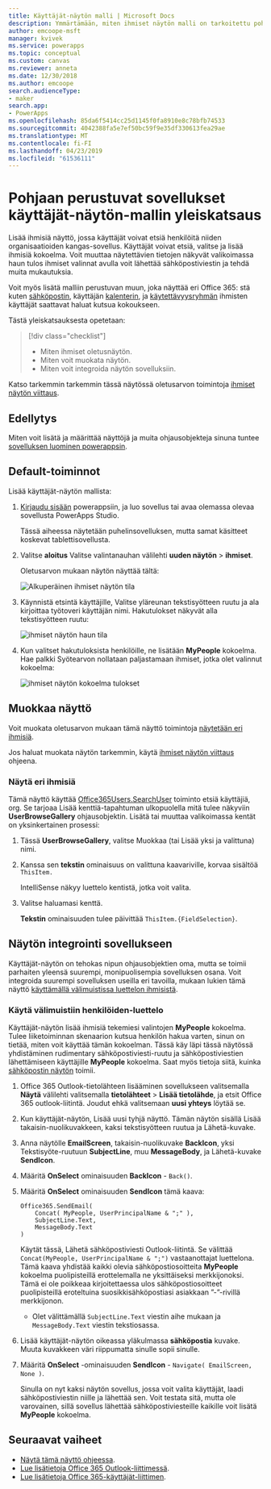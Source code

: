 ```yaml
---
title: Käyttäjät-näytön malli | Microsoft Docs
description: Ymmärtämään, miten ihmiset näytön malli on tarkoitettu pohjaan perustuvat sovellukset toimii ja miten laajentaa oman käyttötapauksissa näytön
author: emcoope-msft
manager: kvivek
ms.service: powerapps
ms.topic: conceptual
ms.custom: canvas
ms.reviewer: anneta
ms.date: 12/30/2018
ms.author: emcoope
search.audienceType:
- maker
search.app:
- PowerApps
ms.openlocfilehash: 85da6f5414cc25d1145f0fa8910e8c78bfb74533
ms.sourcegitcommit: 4042388fa5e7ef50bc59f9e35df330613fea29ae
ms.translationtype: MT
ms.contentlocale: fi-FI
ms.lasthandoff: 04/23/2019
ms.locfileid: "61536111"
---
```

# <a name="overview-of-the-people-screen-template-for-canvas-apps"></a>Pohjaan perustuvat sovellukset käyttäjät-näytön-mallin yleiskatsaus

Lisää ihmisiä näyttö, jossa käyttäjät voivat etsiä henkilöitä niiden organisaatioiden kangas-sovellus. Käyttäjät voivat etsiä, valitse ja lisää ihmisiä kokoelma. Voit muuttaa näytettävien tietojen näkyvät valikoimassa haun tulos ihmiset valinnat avulla voit lähettää sähköpostiviestin ja tehdä muita mukautuksia.

Voit myös lisätä malliin perustuvan muun, joka näyttää eri Office 365: stä kuten [sähköpostin](email-screen-overview.md), käyttäjän [kalenterin](calendar-screen-overview.md), ja [käytettävyysryhmän](meeting-screen-overview.md) ihmisten käyttäjät saattavat haluat kutsua kokoukseen.

Tästä yleiskatsauksesta opetetaan:
> [!div class="checklist"]
> * Miten ihmiset oletusnäytön.
> * Miten voit muokata näytön.
> * Miten voit integroida näytön sovelluksiin.

Katso tarkemmin tarkemmin tässä näytössä oletusarvon toimintoja [ihmiset näytön viittaus](people-screen-reference.md).

## <a name="prerequisite"></a>Edellytys

Miten voit lisätä ja määrittää näyttöjä ja muita ohjausobjekteja sinuna tuntee [sovelluksen luominen powerappsin](../data-platform-create-app-scratch.md).

## <a name="default-functionality"></a>Default-toiminnot

Lisää käyttäjät-näytön mallista:

1. [Kirjaudu sisään](http://web.powerapps.com?utm_source=padocs&utm_medium=linkinadoc&utm_campaign=referralsfromdoc) powerappsiin, ja luo sovellus tai avaa olemassa olevaa sovellusta PowerApps Studio.

    Tässä aiheessa näytetään puhelinsovelluksen, mutta samat käsitteet koskevat tablettisovellusta.

1. Valitse **aloitus** Valitse valintanauhan välilehti **uuden näytön** > **ihmiset**.

    Oletusarvon mukaan näytön näyttää tältä:

    ![Alkuperäinen ihmiset näytön tila](media/people-screen/people-screen-empty.png)

1. Käynnistä etsintä käyttäjille, Valitse yläreunan tekstisyötteen ruutu ja ala kirjoittaa työtoveri käyttäjän nimi. Hakutulokset näkyvät alla tekstisyötteen ruutu:

    ![ihmiset näytön haun tila](media/people-screen/people-browse-gall-full.png)

1. Kun valitset hakutuloksista henkilöille, ne lisätään **MyPeople** kokoelma. Hae palkki Syötearvon nollataan paljastamaan ihmiset, jotka olet valinnut kokoelma:

    ![ihmiset näytön kokoelma tulokset](media/people-screen/people-people-gall-full.png)

## <a name="modify-the-screen"></a>Muokkaa näyttö

Voit muokata oletusarvon mukaan tämä näyttö toimintoja [näytetään eri ihmisiä](people-screen-overview.md#show-different-data-for-people).

Jos haluat muokata näytön tarkemmin, käytä [ihmiset näytön viittaus](./people-screen-reference.md) ohjeena.

### <a name="show-different-data-for-people"></a>Näytä eri ihmisiä

Tämä näyttö käyttää [Office365Users.SearchUser](https://docs.microsoft.com/connectors/office365users/#searchuser) toiminto etsiä käyttäjiä, org. Se tarjoaa Lisää kenttiä-tapahtuman ulkopuolella mitä tulee näkyviin **UserBrowseGallery** ohjausobjektin. Lisätä tai muuttaa valikoimassa kentät on yksinkertainen prosessi:

1. Tässä **UserBrowseGallery**, valitse Muokkaa (tai Lisää yksi ja valittuna) nimi.

1. Kanssa sen **tekstin** ominaisuus on valittuna kaavariville, korvaa sisältöä `ThisItem.`

    IntelliSense näkyy luettelo kentistä, jotka voit valita.

1. Valitse haluamasi kenttä.

    **Tekstin** ominaisuuden tulee päivittää `ThisItem.{FieldSelection}`.

## <a name="integrate-the-screen-into-an-app"></a>Näytön integrointi sovellukseen

Käyttäjät-näytön on tehokas nipun ohjausobjektien oma, mutta se toimii parhaiten yleensä suurempi, monipuolisempia sovelluksen osana. Voit integroida suurempi sovelluksen useilla eri tavoilla, mukaan lukien tämä näyttö [käyttämällä välimuistissa luettelon ihmisistä](people-screen-overview.md#use-your-cached-list-of-people).

### <a name="use-your-cached-list-of-people"></a>Käytä välimuistiin henkilöiden-luettelo

Käyttäjät-näytön lisää ihmisiä tekemiesi valintojen **MyPeople** kokoelma. Tulee liiketoiminnan skenaarion kutsua henkilön hakua varten, sinun on tietää, miten voit käyttää tämän kokoelman. Tässä käy läpi tässä näytössä yhdistäminen rudimentary sähköpostiviesti-ruutu ja sähköpostiviestien lähettämiseen käyttäjille **MyPeople** kokoelma. Saat myös tietoja siitä, kuinka [sähköpostin näytön](./email-screen-overview.md) toimii.

1. Office 365 Outlook-tietolähteen lisääminen sovellukseen valitsemalla **Näytä** välilehti valitsemalla **tietolähteet** > **Lisää tietolähde**, ja etsit Office 365 outlook-liitintä. Joudut ehkä valitsemaan **uusi yhteys** löytää se.
1. Kun käyttäjät-näytön, Lisää uusi tyhjä näyttö. Tämän näytön sisällä Lisää takaisin-nuolikuvakkeen, kaksi tekstisyötteen ruutua ja Lähetä-kuvake.
1. Anna näytölle **EmailScreen**, takaisin-nuolikuvake **BackIcon**, yksi Tekstisyöte-ruutuun **SubjectLine**, muu **MessageBody**, ja Lähetä-kuvake **SendIcon**.
1. Määritä **OnSelect** ominaisuuden **BackIcon** - `Back()`.
1. Määritä **OnSelect** ominaisuuden **SendIcon** tämä kaava:

    ```powerapps-dot
    Office365.SendEmail( 
        Concat( MyPeople, UserPrincipalName & ";" ), 
        SubjectLine.Text, 
        MessageBody.Text 
    )
    ```
    
    Käytät tässä, Lähetä sähköpostiviesti Outlook-liitintä. Se välittää `Concat(MyPeople, UserPrincipalName & ";")` vastaanottajat luettelona. Tämä kaava yhdistää kaikki olevia sähköpostiosoitteita **MyPeople** kokoelma puolipisteillä erottelemalla ne yksittäiseksi merkkijonoksi. Tämä ei ole poikkeaa kirjoitettaessa ulos sähköpostiosoitteet puolipisteillä eroteltuina suosikkisähköpostiasi asiakkaan ”-”-rivillä merkkijonon.
    * Olet välittämällä `SubjectLine.Text` viestin aihe mukaan ja `MessageBody.Text` viestin tekstiosassa.
1. Lisää käyttäjät-näytön oikeassa yläkulmassa **sähköpostia** kuvake.
   Muuta kuvakkeen väri riippumatta sinulle sopii sinulle.
1. Määritä **OnSelect** -ominaisuuden **SendIcon** - `Navigate( EmailScreen, None )`.

    Sinulla on nyt kaksi näytön sovellus, jossa voit valita käyttäjät, laadi sähköpostiviestin niille ja lähettää sen. Voit testata sitä, mutta ole varovainen, sillä sovellus lähettää sähköpostiviesteille kaikille voit lisätä **MyPeople** kokoelma.

## <a name="next-steps"></a>Seuraavat vaiheet

* [Näytä tämä näyttö ohjeessa](./people-screen-reference.md).
* [Lue lisätietoja Office 365 Outlook-liittimessä](../connections/connection-office365-outlook.md).
* [Lue lisätietoja Office 365-käyttäjät-liittimen](../connections/connection-office365-users.md).
